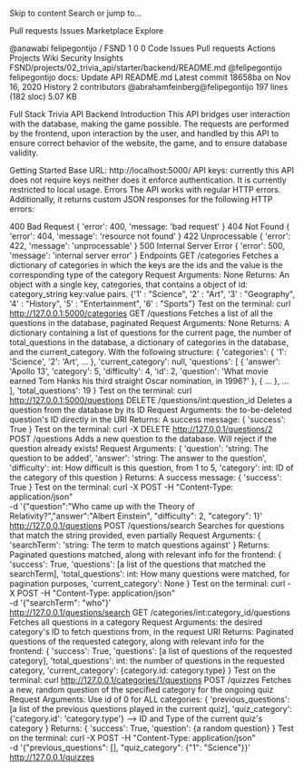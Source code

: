 Skip to content
Search or jump to…

Pull requests
Issues
Marketplace
Explore
 
@anawabi 
felipegontijo
/
FSND
1
0
0
Code
Issues
Pull requests
Actions
Projects
Wiki
Security
Insights
FSND/projects/02_trivia_api/starter/backend/README.md
@felipegontijo
felipegontijo docs: Update API README.md
Latest commit 18658ba on Nov 16, 2020
 History
 2 contributors
@abrahamfeinberg@felipegontijo
197 lines (182 sloc)  5.07 KB
  
Full Stack Trivia API Backend
Introduction
This API bridges user interaction with the database, making the game possible. The requests are performed by the frontend, upon interaction by the user, and handled by this API to ensure correct behavior of the website, the game, and to ensure database validity.

Getting Started
Base URL: http://localhost:5000/
API keys: currently this API does not require keys neither does it enforce authentication. It is currently restricted to local usage.
Errors
The API works with regular HTTP errors. Additionally, it returns custom JSON responses for the following HTTP errors:

400 Bad Request
{
    'error': 400,
    'message: 'bad request'
}
404 Not Found
{
    'error': 404,
    'message': 'resource not found'
}
422 Unprocessable
{
    'error': 422,
    'message': 'unprocessable'
}
500 Internal Server Error
{
    'error': 500,
    'message': 'internal server error'
}
Endpoints
GET /categories
Fetches a dictionary of categories in which the keys are the ids and the value is the corresponding type of the category
Request Arguments: None
Returns: An object with a single key, categories, that contains a object of id: category_string key:value pairs.
{'1' : "Science",
'2' : "Art",
'3' : "Geography",
'4' : "History",
'5' : "Entertainment",
'6' : "Sports"}
Test on the terminal:
curl http://127.0.0.1:5000/categories
GET /questions
Fetches a list of all the questions in the database, paginated
Request Arguments: None
Returns: A dictionary containing a list of questions for the current page, the number of total_questions in the database, a dictionary of categories in the database, and the current_category. With the following structure:
{
    'categories': {
        '1': 'Science',
        '2': 'Art',
        ...
    },
    'current_category': null,
    'questions': [
        {
            'answer': 'Apollo 13',
            'category': 5,
            'difficulty': 4,
            'id': 2,
            'question': 'What movie earned Tom Hanks his third straight Oscar nomination, in 1996?'
        },
        {
            ...
        },
        ...
    ],
    'total_questions': 19
}
Test on the terminal:
curl http://127.0.0.1:5000/questions
DELETE /questions/int:question_id
Deletes a question from the database by its ID
Request Arguments: the to-be-deleted question's ID directly in the URI
Returns: A success message:
{
    'success': True
}
Test on the terminal:
curl -X DELETE http://127.0.0.1/questions/2
POST /questions
Adds a new question to the database. Will reject if the question already exists!
Request Arguments:
{
    'question': 'string: The question to be added',
    'answer': 'string: The answer to the question',
    'difficulty': int: How difficult is this question, from 1 to 5,
    'category': int: ID of the category of this question
}
Returns: A success message:
{
    'success': True
}
Test on the terminal:
curl -X POST -H "Content-Type: application/json" \
    -d '{"question":"Who came up with the Theory of Relativity?","answer":"Albert Einstein", "difficulty": 2, "category": 1}' \
    http://127.0.0.1/questions
POST /questions/search
Searches for questions that match the string provided, even partially
Request Arguments:
{
    'searchTerm': 'string: The term to match questions against'
}
Returns: Paginated questions matched, along with relevant info for the frontend:
{
    'success': True,
    'questions': [a list of the questions that matched the searchTerm],
    'total_questions': int: How many questions were matched, for pagination purposes,
    'current_category': None
}
Test on the terminal:
curl -X POST -H "Content-Type: application/json" \
    -d '{"searchTerm": "who"}' \
    http://127.0.0.1/questions/search
GET /categories/int:category_id/questions
Fetches all questions in a category
Request Arguments: the desired category's ID to fetch questions from, in the request URI
Returns: Paginated questions of the requested category, along with relevant info for the frontend:
{
    'success': True,
    'questions': [a list of questions of the requested category],
    'total_questions': int: the number of questions in the requested category,
    'current_category': {category.id: category.type}
}
Test on the terminal:
curl http://127.0.0.1/categories/1/questions
POST /quizzes
Fetches a new, random question of the specified category for the ongoing quiz
Request Arguments: Use id of 0 for ALL categories:
{
    'previous_questions': [a list of the previous questions played in the current quiz],
    'quiz_category': {'category.id': 'category.type'} --> ID and Type of the current quiz's category
}
Returns:
{
    'success': True,
    'question': {a random question}
}
Test on the terminal:
curl -X POST -H "Content-Type: application/json" \
    -d '{"previous_questions": [], "quiz_category": {"1": "Science"}}' \
    http://127.0.0.1/quizzes


